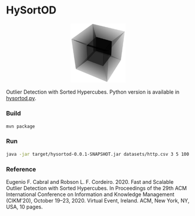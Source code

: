 # HySortOD
<p align="center">
    <img width="150" src="hysortod-logo.svg"/>
</p>
Outlier Detection with Sorted Hypercubes. Python version is available in <a href="https://github.com/eug/hysortod.py">hysortod.py</a>.


### Build

```sh
mvn package
```

### Run

```sh
java -jar target/hysortod-0.0.1-SNAPSHOT.jar datasets/http.csv 3 5 100 1
```

### Reference
Eugenio F. Cabral and Robson L. F. Cordeiro. 2020. Fast and Scalable Outlier Detection with Sorted Hypercubes. In Proceedings of the 29th ACM International Conference on Information and Knowledge Management (CIKM'20), October 19–23, 2020. Virtual Event, Ireland. ACM, New York, NY, USA, 10 pages.
